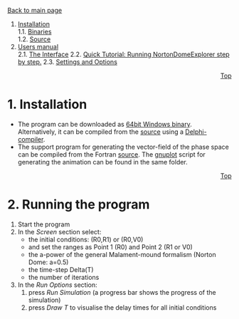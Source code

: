 <a id='Top'></a>[Back to main page](../README.md)
1. [Installation](#Install)<br />
    1.1. [Binaries](#)<br />
	1.2. [Source](#)<br />
2. [Users manual](#Manual)<br />
	2.1. [The Interface](#)
	2.2. [Quick Tutorial: Running NortonDomeExplorer step by step.](#)
	2.3. [Settings and Options]()
	

<div ALIGN="right"  > 
    
[Top](#Top)  </div>

# <a id='Install'></a> 1. Installation
* The program can be downloaded as [64bit Windows binary](../bin/). Alternatively, it can be compiled 
from the [source](../source/DomeExplorer) using a [Delphi-compiler](https://www.embarcadero.com/products/delphi). 
* The support program for generating the vector-field of the phase space can be
compiled from the Fortran [source](../source/PhaseSpace). The [gnuplot](http://www.gnuplot.info/) script
for generating the animation can be found in the same folder.

<div ALIGN="right"  > 
    
[Top](#Top)  </div>

# <a id='Manual'></a> 2. Running the program
1. Start the program
2. In the *Screen* section select:
    * the initial conditions: (R0,R1) or (R0,V0)
    * and set the ranges as Point 1 (R0) and Point 2 (R1 or V0)
    * the a-power of the general Malament-mound formalism 
	   (Norton Dome: a=0.5)
    * the time-step Delta(T)
    * the number of iterations
3. In the *Run Options* section:
	1. press *Run Simulation* (a progress bar shows the progress of the simulation)
    2. press *Draw T* to visualise the delay times for all initial conditions 	


